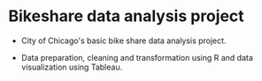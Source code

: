 # Bikeshare data analysis project
* City of Chicago's basic bike share data analysis project.  

* Data preparation, cleaning and transformation using R and data visualization using Tableau.




